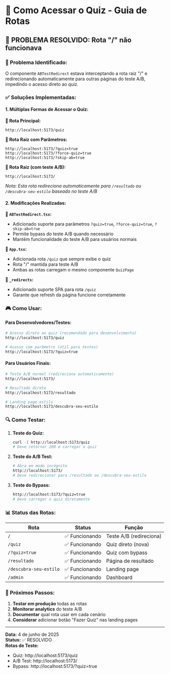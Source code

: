 # 🎯 Como Acessar o Quiz - Guia de Rotas

## 🚨 **PROBLEMA RESOLVIDO: Rota "/" não funcionava**

### **📍 Problema Identificado:**

O componente `ABTestRedirect` estava interceptando a rota raiz "/" e redirecionando automaticamente para outras páginas do teste A/B, impedindo o acesso direto ao quiz.

### **✅ Soluções Implementadas:**

#### **1. Múltiplas Formas de Acessar o Quiz:**

**🔸 Rota Principal:**

```
http://localhost:5173/quiz
```

**🔸 Rota Raiz com Parâmetros:**

```
http://localhost:5173/?quiz=true
http://localhost:5173/?force-quiz=true
http://localhost:5173/?skip-ab=true
```

**🔸 Rota Raiz (com teste A/B):**

```
http://localhost:5173/
```

_Nota: Esta rota redireciona automaticamente para `/resultado` ou `/descubra-seu-estilo` baseado no teste A/B_

#### **2. Modificações Realizadas:**

**📝 `ABTestRedirect.tsx`:**

- Adicionado suporte para parâmetros `?quiz=true`, `?force-quiz=true`, `?skip-ab=true`
- Permite bypass do teste A/B quando necessário
- Mantém funcionalidade do teste A/B para usuários normais

**📝 `App.tsx`:**

- Adicionada rota `/quiz` que sempre exibe o quiz
- Rota "/" mantida para teste A/B
- Ambas as rotas carregam o mesmo componente `QuizPage`

**📝 `_redirects`:**

- Adicionado suporte SPA para rota `/quiz`
- Garante que refresh da página funcione corretamente

### **🎮 Como Usar:**

#### **Para Desenvolvedores/Testes:**

```bash
# Acesso direto ao quiz (recomendado para desenvolvimento)
http://localhost:5173/quiz

# Acesso com parâmetro (útil para testes)
http://localhost:5173/?quiz=true
```

#### **Para Usuários Finais:**

```bash
# Teste A/B normal (redireciona automaticamente)
http://localhost:5173/

# Resultado direto
http://localhost:5173/resultado

# Landing page estilo
http://localhost:5173/descubra-seu-estilo
```

### **🔍 Como Testar:**

1. **Teste do Quiz:**

   ```bash
   curl -I http://localhost:5173/quiz
   # Deve retornar 200 e carregar o quiz
   ```

2. **Teste do A/B Test:**

   ```bash
   # Abra em modo incógnito
   http://localhost:5173/
   # Deve redirecionar para /resultado ou /descubra-seu-estilo
   ```

3. **Teste do Bypass:**
   ```bash
   http://localhost:5173/?quiz=true
   # Deve carregar o quiz diretamente
   ```

### **📊 Status das Rotas:**

| Rota                   | Status         | Função                  |
| ---------------------- | -------------- | ----------------------- |
| `/`                    | ✅ Funcionando | Teste A/B (redireciona) |
| `/quiz`                | ✅ Funcionando | Quiz direto (nova)      |
| `/?quiz=true`          | ✅ Funcionando | Quiz com bypass         |
| `/resultado`           | ✅ Funcionando | Página de resultado     |
| `/descubra-seu-estilo` | ✅ Funcionando | Landing page            |
| `/admin`               | ✅ Funcionando | Dashboard               |

### **🚀 Próximos Passos:**

1. **Testar em produção** todas as rotas
2. **Monitorar analytics** do teste A/B
3. **Documentar** qual rota usar em cada cenário
4. **Considerar** adicionar botão "Fazer Quiz" nas landing pages

---

**Data:** 4 de junho de 2025  
**Status:** ✅ RESOLVIDO  
**Rotas de Teste:**

- Quiz: http://localhost:5173/quiz
- A/B Test: http://localhost:5173/
- Bypass: http://localhost:5173/?quiz=true
